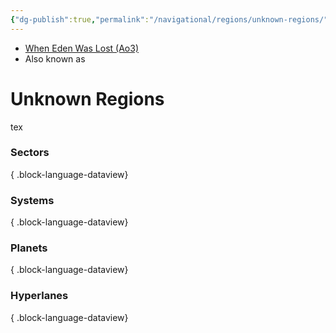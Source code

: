 ```yaml
---
{"dg-publish":true,"permalink":"/navigational/regions/unknown-regions/","tags":["map","region","unfinished"]}
---
```


- [When Eden Was Lost (Ao3)](https://archiveofourown.org/works/19334440/chapters/45992584)
- Also known as
# Unknown Regions
tex

### Sectors

{ .block-language-dataview}
### Systems

{ .block-language-dataview}
### Planets

{ .block-language-dataview}
### Hyperlanes

{ .block-language-dataview}